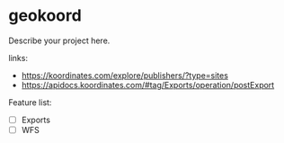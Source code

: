 # geokoord

Describe your project here.

links:

- https://koordinates.com/explore/publishers/?type=sites
- https://apidocs.koordinates.com/#tag/Exports/operation/postExport

Feature list:

- [ ] Exports
- [ ] WFS
